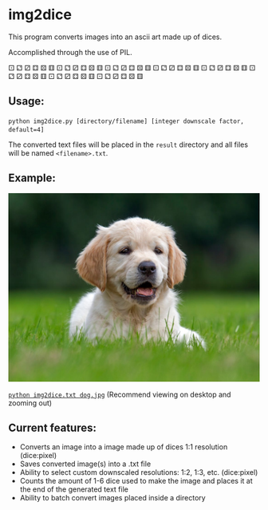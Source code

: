 img2dice
=======

This program converts images into an ascii art made up of dices.

Accomplished through the use of PIL.

⚀ ⚁ ⚂ ⚃ ⚄ ⚅ ⚀ ⚁ ⚂ ⚃ ⚄ ⚅ ⚀ ⚁ ⚂ ⚃ ⚄ ⚅ ⚀ ⚁ ⚂ ⚃ ⚄ ⚅ ⚀ ⚁ ⚂ ⚃ ⚄ ⚅ ⚀ ⚁ ⚂ ⚃ ⚄ ⚅ ⚀ ⚁ ⚂ ⚃ ⚄ ⚅ ⚀ ⚁ ⚂ ⚃ ⚄ ⚅

Usage:
------

`python img2dice.py [directory/filename] [integer downscale factor, default=4]`

The converted text files will be placed in the `result` directory and all files will be named `<filename>.txt`.

Example:
------
![](example/dog.jpg)

[`python img2dice.txt dog.jpg`](https://htmlpreview.github.io/?https://github.com/Pradus7/img2dice/blob/master/example/example.html)
(Recommend viewing on desktop and zooming out)

Current features:
------
- Converts an image into a image made up of dices 1:1 resolution (dice:pixel)
- Saves converted image(s) into a .txt file
- Ability to select custom downscaled resolutions: 1:2, 1:3, etc. (dice:pixel)
- Counts the amount of 1-6 dice used to make the image and places it at the end of the generated text file
- Ability to batch convert images placed inside a directory


